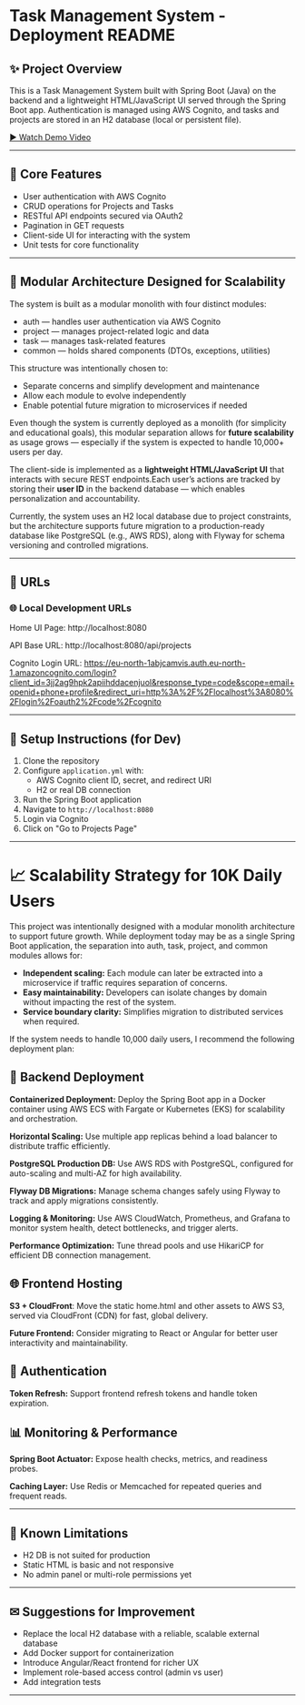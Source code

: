 # Task Management System - Deployment README

## ✨ Project Overview

This is a Task Management System built with Spring Boot (Java) on the backend and a lightweight HTML/JavaScript UI served through the Spring Boot app. Authentication is managed using AWS Cognito, and tasks and projects are stored in an H2 database (local or persistent file).

[▶️ Watch Demo Video](https://raw.githubusercontent.com/maichaouat/task-manager/main/src/main/resources/assets/demo.mp4)

---------

## 🏢 Core Features

* User authentication with AWS Cognito
* CRUD operations for Projects and Tasks
* RESTful API endpoints secured via OAuth2
* Pagination in GET requests
* Client-side UI for interacting with the system
* Unit tests for core functionality 

---------
## 🧩 Modular Architecture Designed for Scalability

The system is built as a modular monolith with four distinct modules:

* auth — handles user authentication via AWS Cognito
* project — manages project-related logic and data
* task — manages task-related features
* common — holds shared components (DTOs, exceptions, utilities)

This structure was intentionally chosen to:

* Separate concerns and simplify development and maintenance
* Allow each module to evolve independently
* Enable potential future migration to microservices if needed

Even though the system is currently deployed as a monolith (for simplicity and educational goals), this modular separation allows for **future scalability** as usage grows — especially if the system is expected to handle 10,000+ users per day.

The client-side is implemented as a **lightweight HTML/JavaScript UI** that interacts with secure REST endpoints.Each user’s actions are tracked by storing their **user ID** in the backend database — which enables personalization and accountability.

Currently, the system uses an H2 local database due to project constraints, but the architecture supports future migration to a production-ready database like PostgreSQL (e.g., AWS RDS), along with Flyway for schema versioning and controlled migrations.

-----------

## 🚀 URLs

### 🌐 Local Development URLs

Home UI Page: http://localhost:8080

API Base URL: http://localhost:8080/api/projects

Cognito Login URL: https://eu-north-1abjcamvis.auth.eu-north-1.amazoncognito.com/login?client_id=3jj2ag9hpk2apiihddacenjuol&response_type=code&scope=email+openid+phone+profile&redirect_uri=http%3A%2F%2Flocalhost%3A8080%2Flogin%2Foauth2%2Fcode%2Fcognito

-------------

## 🔧 Setup Instructions (for Dev)
1. Clone the repository
2. Configure `application.yml` with:
    - AWS Cognito client ID, secret, and redirect URI
    - H2 or real DB connection
3. Run the Spring Boot application
4. Navigate to `http://localhost:8080`
5. Login via Cognito
6. Click on "Go to Projects Page"

------------------
# 📈 Scalability Strategy for 10K Daily Users

This project was intentionally designed with a modular monolith architecture to support future growth. While deployment today may be as a single Spring Boot application, the separation into auth, task, project, and common modules allows for:

* **Independent scaling:** Each module can later be extracted into a microservice if traffic requires separation of concerns.
* **Easy maintainability:** Developers can isolate changes by domain without impacting the rest of the system.
* **Service boundary clarity:** Simplifies migration to distributed services when required.

If the system needs to handle 10,000 daily users, I recommend the following deployment plan:

## 🧱 Backend Deployment

**Containerized Deployment:** Deploy the Spring Boot app in a Docker container using AWS ECS with Fargate or Kubernetes (EKS) for scalability and orchestration.

**Horizontal Scaling:** Use multiple app replicas behind a load balancer to distribute traffic efficiently.

**PostgreSQL Production DB:** Use AWS RDS with PostgreSQL, configured for auto-scaling and multi-AZ for high availability.

**Flyway DB Migrations:** Manage schema changes safely using Flyway to track and apply migrations consistently.

**Logging & Monitoring:** Use AWS CloudWatch, Prometheus, and Grafana to monitor system health, detect bottlenecks, and trigger alerts.

**Performance Optimization:** Tune thread pools and use HikariCP for efficient DB connection management.

## 🌐 Frontend Hosting

**S3 + CloudFront**: Move the static home.html and other assets to AWS S3, served via CloudFront (CDN) for fast, global delivery.

**Future Frontend:** Consider migrating to React or Angular for better user interactivity and maintainability.

## 🔐 Authentication

**Token Refresh:** Support frontend refresh tokens and handle token expiration.


## 📊 Monitoring & Performance

**Spring Boot Actuator:** Expose health checks, metrics, and readiness probes.

**Caching Layer:** Use Redis or Memcached for repeated queries and frequent reads.


-----

## 🚫 Known Limitations
- H2 DB is not suited for production
- Static HTML is basic and not responsive
- No admin panel or multi-role permissions yet

---

## ✉ Suggestions for Improvement
- Replace the local H2 database with a reliable, scalable external database
- Add Docker support for containerization
- Introduce Angular/React frontend for richer UX
- Implement role-based access control (admin vs user)
- Add integration tests

-------
